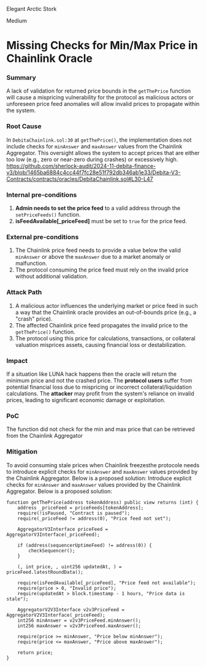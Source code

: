 Elegant Arctic Stork

Medium

# Missing Checks for Min/Max Price in Chainlink Oracle

### Summary

A lack of validation for returned price bounds in the `getThePrice` function will cause a mispricing vulnerability for the protocol as malicious actors or unforeseen price feed anomalies will allow invalid prices to propagate within the system.

### Root Cause

In `DebitaChainlink.sol:30` at `getThePrice()`, the implementation does not include checks for `minAnswer` and `maxAnswer` values from the Chainlink Aggregator. This oversight allows the system to accept prices that are either too low (e.g., zero or near-zero during crashes) or excessively high.
https://github.com/sherlock-audit/2024-11-debita-finance-v3/blob/1465ba6884c4cc44f7fc28e51f792db346ab1e33/Debita-V3-Contracts/contracts/oracles/DebitaChainlink.sol#L30-L47

### Internal pre-conditions

1. **Admin needs to set the price feed** to a valid address through the `setPriceFeeds()` function.
2. **isFeedAvailable[_priceFeed]** must be set to `true` for the price feed.


### External pre-conditions

1. The Chainlink price feed needs to provide a value below the valid `minAnswer` or above the `maxAnswer` due to a market anomaly or malfunction.
2. The protocol consuming the price feed must rely on the invalid price without additional validation.

### Attack Path

1. A malicious actor influences the underlying market or price feed in such a way that the Chainlink oracle provides an out-of-bounds price (e.g., a "crash" price).
2. The affected Chainlink price feed propagates the invalid price to the `getThePrice()` function.
3. The protocol using this price for calculations, transactions, or collateral valuation misprices assets, causing financial loss or destabilization.

### Impact

If a situation  like LUNA hack happens then the oracle will return the minimum price and not the crashed price.
The **protocol users** suffer from potential financial loss due to mispricing or incorrect collateral/liquidation calculations. The **attacker** may profit from the system's reliance on invalid prices, leading to significant economic damage or exploitation.

### PoC

The function did not check for the min and max price that can be retrieved from the Chainlink Aggregator 

### Mitigation

To avoid consuming stale prices when Chainlink freezesthe protocole needs to introduce explicit checks for `minAnswer` and `maxAnswer` values provided by the Chainlink Aggregator. Below is a proposed solution:
Introduce explicit checks for `minAnswer` and `maxAnswer` values provided by the Chainlink Aggregator. Below is a proposed solution:

```solidity
function getThePrice(address tokenAddress) public view returns (int) {
    address _priceFeed = priceFeeds[tokenAddress];
    require(!isPaused, "Contract is paused");
    require(_priceFeed != address(0), "Price feed not set");

    AggregatorV3Interface priceFeed = AggregatorV3Interface(_priceFeed);

    if (address(sequencerUptimeFeed) != address(0)) {
        checkSequencer();
    }

    (, int price, , uint256 updatedAt, ) = priceFeed.latestRoundData();

    require(isFeedAvailable[_priceFeed], "Price feed not available");
    require(price > 0, "Invalid price");
    require(updatedAt > block.timestamp - 1 hours, "Price data is stale");

    AggregatorV2V3Interface v2v3PriceFeed = AggregatorV2V3Interface(_priceFeed);
    int256 minAnswer = v2v3PriceFeed.minAnswer();
    int256 maxAnswer = v2v3PriceFeed.maxAnswer();

    require(price >= minAnswer, "Price below minAnswer");
    require(price <= maxAnswer, "Price above maxAnswer");

    return price;
}
```

